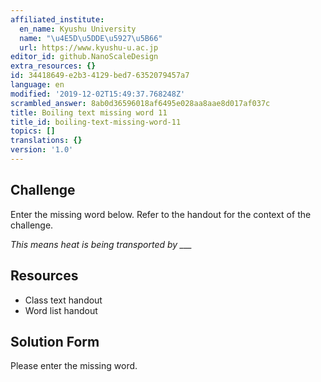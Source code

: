 ```yaml
---
affiliated_institute:
  en_name: Kyushu University
  name: "\u4E5D\u5DDE\u5927\u5B66"
  url: https://www.kyushu-u.ac.jp
editor_id: github.NanoScaleDesign
extra_resources: {}
id: 34418649-e2b3-4129-bed7-6352079457a7
language: en
modified: '2019-12-02T15:49:37.768248Z'
scrambled_answer: 8ab0d36596018af6495e028aa8aae8d017af037c
title: Boiling text missing word 11
title_id: boiling-text-missing-word-11
topics: []
translations: {}
version: '1.0'
---
```


## Challenge
Enter the missing word below. Refer to the handout for the context of the challenge.

*This means heat is being transported by ___*


## Resources
- Class text handout
- Word list handout


## Solution Form
Please enter the missing word.
